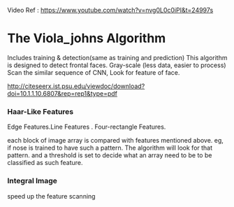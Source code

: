 <a>Video Ref : https://www.youtube.com/watch?v=nvg0L0c0iPI&t=24997s</a>

<h1>The Viola_johns Algorithm</h1>
<p>Includes training & detection(same as training and prediction)
This algorithm is designed to detect frontal faces. 
Gray-scale (less data, easier to process)
Scan the similar sequence of CNN, Look for feature of face.
</p>

<a>http://citeseerx.ist.psu.edu/viewdoc/download?doi=10.1.1.10.6807&rep=rep1&type=pdf</a>

<h3>Haar-Like Features</h1>
<p>Edge Features.Line Features . Four-rectangle Features. </p>
<p>each block of image array is compared with features mentioned above.
eg, if nose is trained to have such a pattern. The algorithm will look for that pattern. and a threshold is set to decide what an array need to be to be classified as such feature.</p>

<h3>Integral Image</h1>
<p>speed up the feature scanning</p>
